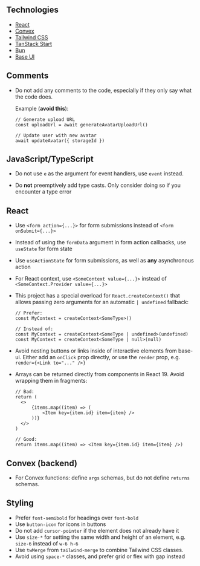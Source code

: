 ## Technologies

- [React](https://react.dev)
- [Convex](https://docs.convex.dev)
- [Tailwind CSS](https://tailwindcss.com/docs)
- [TanStack Start](https://tanstack.com/start/latest/docs/framework/react/overview)
- [Bun](https://bun.sh/)
- [Base UI](https://base-ui.com/react/overview/quick-start)

## Comments

- Do not add any comments to the code, especially if they only say what the code does.

  Example (**avoid this**):

  ```tsx
  // Generate upload URL
  const uploadUrl = await generateAvatarUploadUrl()

  // Update user with new avatar
  await updateAvatar({ storageId })
  ```

## JavaScript/TypeScript

- Do not use `e` as the argument for event handlers, use `event` instead.

- Do **not** preemptively add type casts. Only consider doing so if you encounter a type error

## React

- Use `<form action={...}>` for form submissions instead of `<form onSubmit={...}>`

- Instead of using the `formData` argument in form action callbacks, use `useState` for form state

- Use `useActionState` for form submissions, as well as **any** asynchronous action

- For React context, use `<SomeContext value={...}>` instead of `<SomeContext.Provider value={...}>`

- This project has a special overload for `React.createContext()` that allows passing zero arguments for an automatic `| undefined` fallback:

  ```tsx
  // Prefer:
  const MyContext = createContext<SomeType>()

  // Instead of:
  const MyContext = createContext<SomeType | undefined>(undefined)
  const MyContext = createContext<SomeType | null>(null)
  ```

- Avoid nesting buttons or links inside of interactive elements from base-ui. Either add an `onClick` prop directly, or use the `render` prop, e.g. `render={<Link to="..." />}`

- Arrays can be returned directly from components in React 19. Avoid wrapping them in fragments:

  ```tsx
  // Bad:
  return (
  	<>
  		{items.map((item) => (
  			<Item key={item.id} item={item} />
  		))}
  	</>
  )

  // Good:
  return items.map((item) => <Item key={item.id} item={item} />)
  ```

## Convex (backend)

- For Convex functions: define `args` schemas, but do not define `returns` schemas.

## Styling

- Prefer `font-semibold` for headings over `font-bold`
- Use `button-icon` for icons in buttons
- Do not add `cursor-pointer` if the element does not already have it
- Use `size-*` for setting the same width and height of an element, e.g. `size-6` instead of `w-6 h-6`
- Use `twMerge` from `tailwind-merge` to combine Tailwind CSS classes.
- Avoid using `space-*` classes, and prefer grid or flex with gap instead
